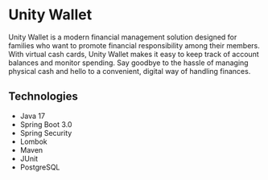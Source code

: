 # Unity Wallet

Unity Wallet is a modern financial management solution designed for families who want to promote financial responsibility among their members. With virtual cash cards, Unity Wallet makes it easy to keep track of account balances and monitor spending. Say goodbye to the hassle of managing physical cash and hello to a convenient, digital way of handling finances.

## Technologies
- Java 17
- Spring Boot 3.0
- Spring Security
- Lombok
- Maven
- JUnit
- PostgreSQL
